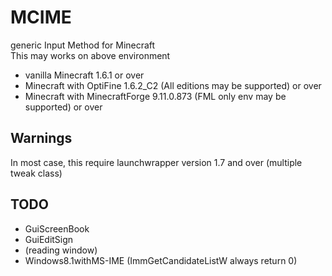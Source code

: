 MCIME
=====

generic Input Method for Minecraft  
This may works on above environment
* vanilla Minecraft 1.6.1 or over
* Minecraft with OptiFine 1.6.2\_C2 (All editions may be supported) or over
* Minecraft with MinecraftForge 9.11.0.873 (FML only env may be supported) or over

Warnings
--------
In most case, this require launchwrapper version 1.7 and over (multiple tweak class)

TODO
----
* GuiScreenBook
* GuiEditSign
* (reading window)
* Windows8.1withMS-IME (ImmGetCandidateListW always return 0)
